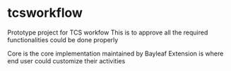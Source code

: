 # tcsworkflow
Prototype project for TCS workfow
This is to approve all the required functionalities could be done properly

Core is the core implementation maintained by Bayleaf
Extension is where end user could customize their activities
